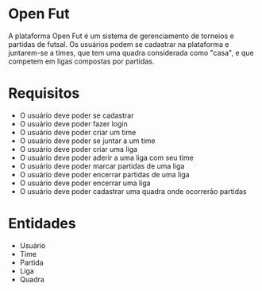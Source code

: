 # Open Fut

A plataforma Open Fut é um sistema de gerenciamento de torneios e partidas de futsal. Os usuários podem se cadastrar na plataforma e juntarem-se a times, que tem uma quadra considerada como "casa", e que competem em ligas compostas por partidas.

# Requisitos

- O usuário deve poder se cadastrar
- O usuário deve poder fazer login
- O usuário deve poder criar um time
- O usuário deve poder se juntar a um time
- O usuário deve poder criar uma liga
- O usuário deve poder aderir a uma liga com seu time
- O usuário deve poder marcar partidas de uma liga
- O usuário deve poder encerrar partidas de uma liga
- O usuário deve poder encerrar uma liga
- O usuário deve poder cadastrar uma quadra onde ocorrerão partidas

# Entidades

- Usuário
- Time
- Partida
- Liga
- Quadra
